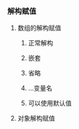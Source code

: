 ### 解构赋值

1. 数组的解构赋值
   1. 正常解构
   
   2. 嵌套
   
   3. 省略
   
   4. ...变量名
   
   5. 可以使用默认值
   
2. 对象解构赋值

  